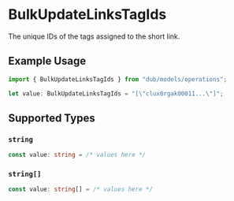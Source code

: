 # BulkUpdateLinksTagIds

The unique IDs of the tags assigned to the short link.

## Example Usage

```typescript
import { BulkUpdateLinksTagIds } from "dub/models/operations";

let value: BulkUpdateLinksTagIds = "[\"clux0rgak00011...\"]";
```

## Supported Types

### `string`

```typescript
const value: string = /* values here */
```

### `string[]`

```typescript
const value: string[] = /* values here */
```

